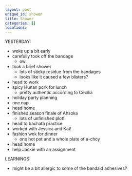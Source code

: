 ```yaml
---
layout: post
unique_id: shower
title: Shower
categories: []
locations: 
---
```


YESTERDAY:
* woke up a bit early
* carefully took off the bandage
  * ow
* took a brief shower
  * lots of sticky residue from the bandages
  * looks like it caused a few blisters?
* head to work
* spicy Hunan pork for lunch
  * pretty authentic according to Cecilia
* holiday party planning
* one nap
* head home
* finished season finale of Ahsoka
  * lots of unfinished plot!
* head to bachata practice
* worked with Jessica and Kat!
* fashion wok for dinner
  * one hot pot and a whole plate of a-choy
* head home
* help Jackie with an assignment


LEARNINGS:
* might be a bit allergic to some of the bandaid adhesives?
